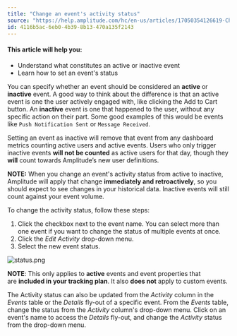 ```yaml
---
title: "Change an event's activity status"
source: "https://help.amplitude.com/hc/en-us/articles/17050354126619-Change-an-event-s-activity-status"
id: 4116b5ac-6eb0-4b39-8b13-470a135f2143
---
```


#### This article will help you:

* Understand what constitutes an active or inactive event
* Learn how to set an event's status

You can specify whether an event should be considered an **active** or **inactive** event. A good way to think about the difference is that an active event is one the user actively engaged with, like clicking the Add to Cart button. An **inactive** event is one that happened to the user, without any specific action on their part. Some good examples of this would be events like `Push Notification Sent` or `Message Received`.

Setting an event as inactive will remove that event from any dashboard metrics counting active users and active events. Users who only trigger inactive events **will not be counted** as active users for that day, though they **will** count towards Amplitude’s new user definitions.

**NOTE:** When you change an event's activity status from active to inactive, Amplitude will apply that change **immediately and retroactively**, so you should expect to see changes in your historical data. Inactive events will still count against your event volume.

To change the activity status, follow these steps:

1. Click the checkbox next to the event name. You can select more than one event if you want to change the status of multiple events at once.
2. Click the *Edit Activity* drop-down menu.
3. Select the new event status.

![status.png](/docs/output/img/data/status-png.png)

**NOTE**: This only applies to **active** events and event properties that are **included in your tracking plan**. It also **does not** apply to custom events.

The Activity status can also be updated from the *Activity* column in the *Events* table or the *Details* fly-out of a specific event. From the *Events* table, change the status from the *Activity* column's drop-down menu. Click on an event's name to access the *Details* fly-out, and change the *Activity* status from the drop-down menu. 
